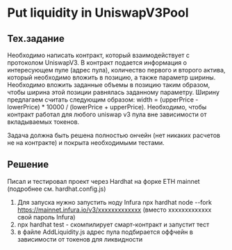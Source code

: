 # Put liquidity in UniswapV3Pool
## Тех.задание

Необходимо написать контракт, который взаимодействует с протоколом UniswapV3.
В контракт подается информация о интересующем пуле (адрес пула), количество первого и второго актива, который необходимо вложить в позицию, а также параметр ширины.
Необходимо вложить заданные объемы в позицию таким образом, чтобы ширина этой позиции равнялась заданному параметру.
Ширину предлагаем считать следующим образом: width = (upperPrice - lowerPrice) * 10000 / (lowerPrice + upperPrice).
Необходимо, чтобы контракт работал для любого uniswap v3 пула вне зависимости от вкладываемых токенов.

Задача должна быть решена полностью ончейн (нет никаких расчетов не на контракте) и покрыта необходимыми тестами.

## Решение

Писал и тестировал проект через Hardhat на форке ETH mainnet (подробнее см. hardhat.config.js)

1. Для запуска нужно запустить ноду Infura
npx hardhat node --fork https://mainnet.infura.io/v3/xxxxxxxxxxxxx (вместо xxxxxxxxxxxxx свой пароль Infura)
2. npx hardhat test - скомпилирует смарт-контракт и запустит тест
3. в файле AddLiquidity.js адрес пула подбирается оффчейн в зависимости от токенов для ликвидности
